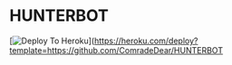 # HUNTERBOT
[![Deploy To Heroku](https://www.herokucdn.com/deploy/button.svg)](https://heroku.com/deploy?template=https://github.com/ComradeDear/HUNTERBOT
